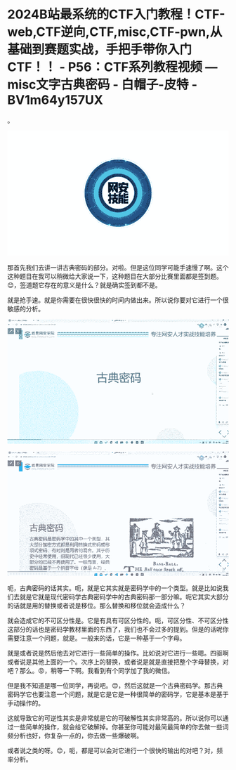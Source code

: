 # 2024B站最系统的CTF入门教程！CTF-web,CTF逆向,CTF,misc,CTF-pwn,从基础到赛题实战，手把手带你入门CTF！！ - P56：CTF系列教程视频 — misc文字古典密码 - 白帽子-皮特 - BV1m64y157UX

。

![](img/fa0bf58356cd6066000097cee64b6424_1.png)

那首先我们去讲一讲古典密码的部分。对啦。但是这位同学可能手速慢了啊。这个这种题目在我可以稍微给大家说一下，这种题目在大部分比赛里面都是签到题。😊，签道题它存在的意义是什么？就是确实签到都不是。

就是抢手速。就是你需要在很快很快的时间内做出来。所以说你要对它进行一个很敏感的分析。

![](img/fa0bf58356cd6066000097cee64b6424_3.png)

![](img/fa0bf58356cd6066000097cee64b6424_4.png)

呃，古典密码的话其实。呃，就是它其实就是密码学中的一个类型。就是比如说我们去就是它就是现代密码学古典密码学中的古典密码那一部分嘛。呃它其实大部分的话就是用的替换或者说是移位。那么替换和移位就会造成什么？

就会造成它的不可区分性是。它是有具有可区分性的。呃，可区分性、不可区分性这部分的话也是密码学教材里面的东西了，我们也不会过多的提到。但是的话呢你需要注意一个问题，就是。一般来的话，它是一种基于一个字母。

就是或者说是然后他去对它进行一些简单的操作。比如说对它进行一些嗯。四驱啊或者说是其他上面的一个。次序上的替换，或者说是就是直接把整个字母替换，对吧？那么。😡，稍等一下啊。我看到有个同学加了我的微信。

但是我不知道是哪一位同学，再说吧。😊，然后这就是一个古典密码学。那古典密码学它也要注意一个问题，就是它是它是一种很简单的密码学，它是基本是基于手动操作的。

这就导致它的可逆性其实是非常就是它的可破解性其实非常高的。所以说你可以通过一些简单的操作，就会给它破解掉。你甚至你可能对最简最简单的你去做一些词频分析也好，你复杂一点的，你去做一些爆破啊。

或者说之类的呀。😊，呃，都是可以会对它进行一个很快的输出的对吧？对，频率分析。